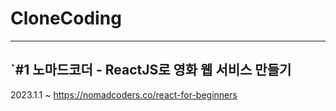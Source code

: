 # CloneCoding
---
## `#1 노마드코더 - ReactJS로 영화 웹 서비스 만들기
2023.1.1 ~
https://nomadcoders.co/react-for-beginners
